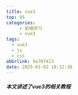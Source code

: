 ```yaml
---
title: vue3
top: 95
categories: 
     - 前端学习
     - vue3
tags:
  - vue3
  - js
  - css
abbrlink: 9a707413
date: 2025-01-02 18:12:38
---
```


##### 本文讲述了vue3的相关教程
<!-- more -->
